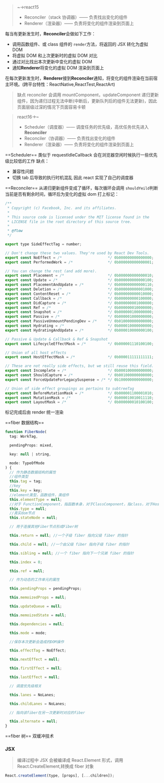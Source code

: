> ~->react15
>
> - Reconciler（stack 协调器）—— 负责找出变化的组件
> - Renderer（渲染器）—— 负责将变化的组件渲染到页面上

每当有更新发生时，**Reconciler**会做如下工作：

- 调用函数组件、或 class 组件的 `render`方法，将返回的 JSX 转化为虚拟 DOM
- 将虚拟 DOM 和上次更新时的虚拟 DOM 对比
- 通过对比找出本次更新中变化的虚拟 DOM
- 通知**Renderer**将变化的虚拟 DOM 渲染到页面上

在每次更新发生时，**Renderer**接到**Reconciler**通知，将变化的组件渲染在当前宿主环境。(跨平台特性：ReactNative,ReactTest,ReactArt)

> 缺点
> reconciler 会调用 mountComponent，updateComponent 递归更新组件，因为递归过程无法中断(中断后，更新队列后的组件无法更新)，因此页面层级过深的情况下页面容易卡顿

> react16->~
>
> - Scheduler（调度器）—— 调度任务的优先级，高优任务优先进入**Reconciler**
> - Reconciler（协调器）—— 负责找出变化的组件
> - Renderer（渲染器）—— 负责将变化的组件渲染到页面上

==Scheduler==
类似于 requestIdleCallback 会在浏览器空闲时候执行一些优先级比较低的工作
缺点：

- 兼容性问题
- 切换 tab 后导致的执行时机混乱
  因此 react 实现了自己的调度器

==Reconciler==
从递归更新组件变成了循环，每次循环会调用 `shouldYeild`判断当前是否有剩余时间，循环后为变化的虚拟 dom 打上标记：

```javascript
/**
 * Copyright (c) Facebook, Inc. and its affiliates.
 *
 * This source code is licensed under the MIT license found in the
 * LICENSE file in the root directory of this source tree.
 *
 * @flow
 */

export type SideEffectTag = number;

// Don't change these two values. They're used by React Dev Tools.
export const NoEffect = /*                     */ 0b000000000000000;
export const PerformedWork = /*                */ 0b000000000000001;

// You can change the rest (and add more).
export const Placement = /*                    */ 0b000000000000010;
export const Update = /*                       */ 0b000000000000100;
export const PlacementAndUpdate = /*           */ 0b000000000000110;
export const Deletion = /*                     */ 0b000000000001000;
export const ContentReset = /*                 */ 0b000000000010000;
export const Callback = /*                     */ 0b000000000100000;
export const DidCapture = /*                   */ 0b000000001000000;
export const Ref = /*                          */ 0b000000010000000;
export const Snapshot = /*                     */ 0b000000100000000;
export const Passive = /*                      */ 0b000001000000000;
export const PassiveUnmountPendingDev = /*     */ 0b010000000000000;
export const Hydrating = /*                    */ 0b000010000000000;
export const HydratingAndUpdate = /*           */ 0b000010000000100;

// Passive & Update & Callback & Ref & Snapshot
export const LifecycleEffectMask = /*          */ 0b000001110100100;

// Union of all host effects
export const HostEffectMask = /*               */ 0b000011111111111;

// These are not really side effects, but we still reuse this field.
export const Incomplete = /*                   */ 0b000100000000000;
export const ShouldCapture = /*                */ 0b001000000000000;
export const ForceUpdateForLegacySuspense = /* */ 0b100000000000000;

// Union of side effect groupings as pertains to subtreeTag
export const BeforeMutationMask = /*           */ 0b000001100001010;
export const MutationMask = /*                 */ 0b000010010011110;
export const LayoutMask = /*                   */ 0b000000010100100;
```

标记完成后由 render 统一渲染

==fiber 数据结构==

```javascript
function FiberNode(
  tag: WorkTag,

  pendingProps: mixed,

  key: null | string,

  mode: TypeOfMode
) {
  // 作为静态数据结构的属性
  //组件类型
  this.tag = tag;
  //key
  this.key = key;
  //element类型，函数组件，类组件
  this.elementType = null;
  //对于 FunctionComponent，指函数本身，对于ClassComponent，指class，对于HostComponent，指DOM节点tagName
  this.type = null;
  //真实dom节点
  this.stateNode = null;

  // 用于连接其他Fiber节点形成Fiber树

  this.return = null; //一个子级 fiber 指向父级 fiber 的指针

  this.child = null; //一个由父级 fiber 指向子级 fiber 的指针

  this.sibling = null; //一个 fiber 指向下一个兄弟 fiber 的指针

  this.index = 0;

  this.ref = null;

  // 作为动态的工作单元的属性

  this.pendingProps = pendingProps;

  this.memoizedProps = null;

  this.updateQueue = null;

  this.memoizedState = null;

  this.dependencies = null;

  this.mode = mode;

  //保存本次更新会造成的DOM操作

  this.effectTag = NoEffect;

  this.nextEffect = null;

  this.firstEffect = null;

  this.lastEffect = null;

  // 调度优先级相关

  this.lanes = NoLanes;

  this.childLanes = NoLanes;

  // 指向该fiber在另一次更新时对应的fiber

  this.alternate = null;
}
```

==fiber 树==
双缓冲技术

### JSX

> 编译过程中 JSX 会被编译成 React.Element 形式，调用 React.CreateElement,转换成 fiber 对象

```javascript
React.createElement(type, [props], [...children]);
```

